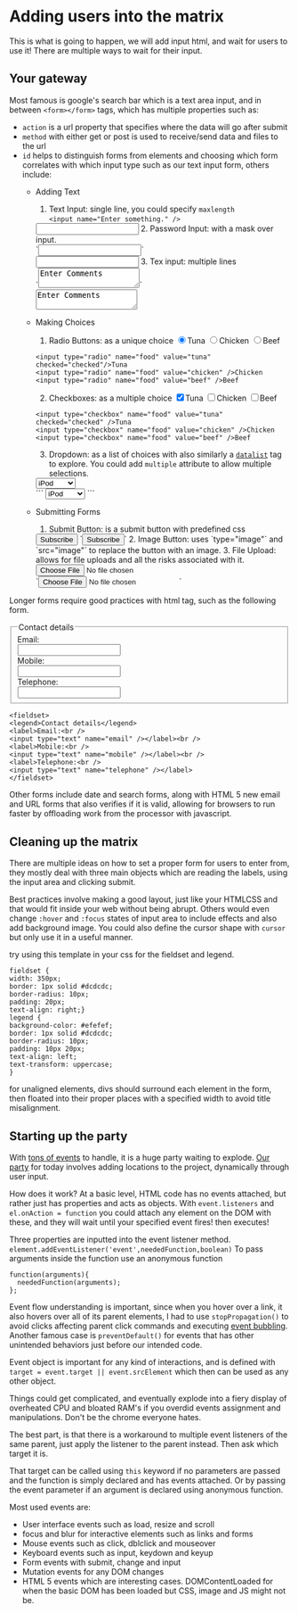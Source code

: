 # Adding users into the matrix

This is what is going to happen, we will add input html, and wait for users to use it! There are multiple ways to wait for their input.

## Your gateway

Most famous is google's search bar which is a text area input, and in between `<form></form>` tags, which has multiple properties such as:
* `action` is a url property that specifies where the data will go after submit
* `method` with either get or post is used to receive/send data and files to the url
* `id` helps to distinguish forms from elements and choosing which form correlates with which input type such as our text input form, others include: 
  * Adding Text
    1. Text Input: single line, you could specify `maxlength`<br>
    `<input name="Enter something." />`<br>
    <input name="Enter something." />
    2. Password Input: with a mask over input.<br>
    `<input type="password" name="Password" />`<br>
    <input type="password" name="Password" />
    3. Tex input: multiple lines <br>
    `<textarea>Enter Comments</textarea>`<br>
    <textarea>Enter Comments</textarea>

  * Making Choices
    1. Radio Buttons: as a unique choice
    <input type="radio" name="food" value="tuna" checked="checked"/>Tuna
    <input type="radio" name="food" value="chicken" />Chicken
    <input type="radio" name="food" value="beef" />Beef <br>
    ```
    <input type="radio" name="food" value="tuna" checked="checked"/>Tuna
    <input type="radio" name="food" value="chicken" />Chicken
    <input type="radio" name="food" value="beef" />Beef
    ```
    2. Checkboxes: as a multiple choice
    <input type="checkbox" name="food" value="tuna" checked="checked"/>Tuna
    <input type="checkbox" name="food" value="chicken" />Chicken
    <input type="checkbox" name="food" value="beef" />Beef <br>
    ```
    <input type="checkbox" name="food" value="tuna" checked="checked" />Tuna
    <input type="checkbox" name="food" value="chicken" />Chicken
    <input type="checkbox" name="food" value="beef" />Beef
    ```
    3. Dropdown: as a list of choices with also similarly a [`datalist`](https://www.w3schools.com/tags/tag_datalist.asp) tag to explore. You could add `multiple` attribute to allow multiple selections.
    <select name="food">
      <option value="tuna">iPod</option>
      <option value="chicken">Chicken</option>
      <option value="beef">Beef</option>
    </select><br>
    ```    
    <select name="food">
      <option value="tuna">iPod</option>
      <option value="chicken">Chicken</option>
      <option value="beef">Beef</option>
    </select>
    ```

  * Submitting Forms
    1. Submit Button: is a submit button with predefined css
    <input type="submit" name="subscribe" value="Subscribe" />
    `<input type="submit" name="subscribe" value="Subscribe" />`
    2. Image Button: uses `type="image"` and `src="image"` to replace the button with an image.
    3. File Upload: allows for file uploads and all the risks associated with it.
    <input type="file" name="user-song" /><br />
    `<input type="file" name="user-song" />`

Longer forms require good practices with html tag, such as the following form.
<fieldset>
<legend>Contact details</legend>
<label>Email:<br />
<input type="text" name="email" /></label><br />
<label>Mobile:<br />
<input type="text" name="mobile" /></label><br />
<label>Telephone:<br />
<input type="text" name="telephone" /></label>
</fieldset>

```
<fieldset>
<legend>Contact details</legend>
<label>Email:<br />
<input type="text" name="email" /></label><br />
<label>Mobile:<br />
<input type="text" name="mobile" /></label><br />
<label>Telephone:<br />
<input type="text" name="telephone" /></label>
</fieldset>

```
Other forms include date and search forms, along with HTML 5 new email and URL forms that also verifies if it is valid, allowing for browsers to run faster by offloading work from the processor with javascript.

## Cleaning up the matrix

There are multiple ideas on how to set a proper form for users to enter from, they mostly deal with three main objects which are reading the labels, using the input area and clicking submit. 

Best practices involve making a good layout, just like your HTMLCSS and that would fit inside your web without being abrupt. Others would even change `:hover` and `:focus` states of input area to include effects and also add background image. You could also define the cursor shape with `cursor` but only use it in a useful manner.

try using this template in your css for the fieldset and legend.

```
fieldset {
width: 350px;
border: 1px solid #dcdcdc;
border-radius: 10px;
padding: 20px;
text-align: right;}
legend {
background-color: #efefef;
border: 1px solid #dcdcdc;
border-radius: 10px;
padding: 10px 20px;
text-align: left;
text-transform: uppercase;
}
```

for unaligned elements, divs should surround each element in the form, then floated into their proper places with a specified width to avoid title misalignment.

## Starting up the party

With [tons of events](https://www.geeksforgeeks.org/javascript-events/) to handle, it is a huge party waiting to explode. [Our party](https://abukhalil95.github.io/cookie-stand/) for today involves adding locations to the project, dynamically through user input.

How does it work? At a basic level, HTML code has no events attached, but rather just has properties and acts as objects. With `event.listeners` and `el.onAction = function` you could attach any element on the DOM with these, and they will wait until your specified event fires! then executes!

Three properties are inputted into the event listener method.
`element.addEventListener('event',neededFunction,boolean)` To pass arguments inside the function use an anonymous function 
```
function(arguments){
  neededFunction(arguments);
};
```

Event flow understanding is important, since when you hover over a link, it also hovers over all of its parent elements, I had to use `stopPropagation()` to avoid clicks affecting parent click commands and executing [event bubbling](https://developer.mozilla.org/en-US/docs/Web/API/Event/stopPropagation). Another famous case is `preventDefault()` for events that has other unintended behaviors just before our intended code.

Event object is important for any kind of interactions, and is defined with `target = event.target || event.srcElement` which then can be  used as any other object.

Things could get complicated, and eventually explode into a fiery display of overheated CPU and bloated RAM's if you overdid events assignment and manipulations. Don't be the chrome everyone hates.

The best part, is that there is a workaround to multiple event listeners of the same parent, just apply the listener to the parent instead. Then ask which target it is.

That target can be called using `this` keyword if no parameters are passed and the function is simply declared and has events attached. Or by passing the event parameter if an argument is declared using anonymous function.

Most used events are: 
* User interface events such as load, resize and scroll
* focus and blur for interactive elements such as links and forms
* Mouse events such as click, dblclick and mouseover
* Keyboard events such as input, keydown and keyup
* Form events with submit, change and input
* Mutation events for any DOM changes
* HTML 5 events which are interesting cases. DOMContentLoaded for when the basic DOM has been loaded but CSS, image and JS might not be.